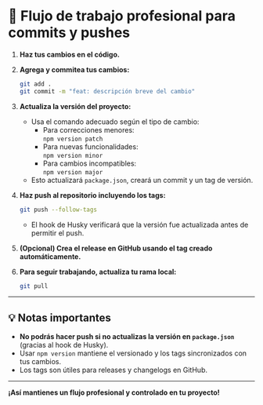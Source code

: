 # 🚀 Flujo de trabajo profesional para commits y pushes

1. **Haz tus cambios en el código.**

2. **Agrega y commitea tus cambios:**

   ```bash
   git add .
   git commit -m "feat: descripción breve del cambio"
   ```

3. **Actualiza la versión del proyecto:**

   - Usa el comando adecuado según el tipo de cambio:
     - Para correcciones menores:  
       `npm version patch`
     - Para nuevas funcionalidades:  
       `npm version minor`
     - Para cambios incompatibles:  
       `npm version major`
   - Esto actualizará `package.json`, creará un commit y un tag de versión.

4. **Haz push al repositorio incluyendo los tags:**

   ```bash
   git push --follow-tags
   ```

   - El hook de Husky verificará que la versión fue actualizada antes de permitir el push.

5. **(Opcional) Crea el release en GitHub usando el tag creado automáticamente.**

6. **Para seguir trabajando, actualiza tu rama local:**

   ```bash
   git pull
   ```

---

## 💡 Notas importantes

- **No podrás hacer push si no actualizas la versión en `package.json`** (gracias al hook de Husky).
- Usar `npm version` mantiene el versionado y los tags sincronizados con tus cambios.
- Los tags son útiles para releases y changelogs en GitHub.

---

**¡Así mantienes un flujo profesional y controlado en tu proyecto!**
